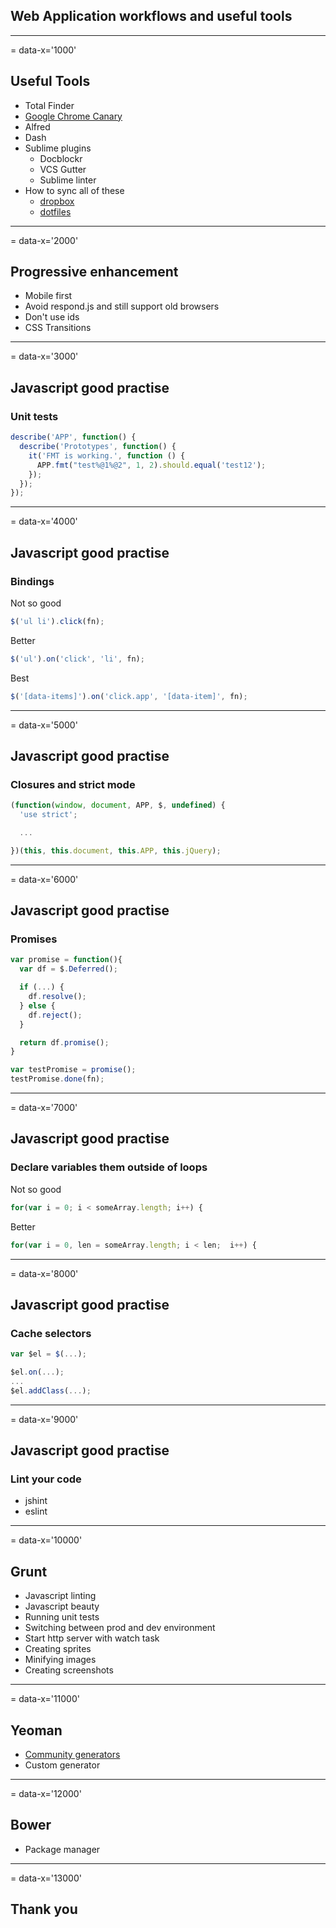 ## Web Application workflows and useful tools

---
= data-x='1000'

## Useful Tools

* Total Finder
* [Google Chrome Canary](https://www.google.com/intl/en/chrome/browser/canary.html)
* Alfred
* Dash
* Sublime plugins
  * Docblockr
  * VCS Gutter
  * Sublime linter
* How to sync all of these
  * [dropbox](https://github.com/danielhusar/my-sublime-plugins#sync-between-devices)
  * [dotfiles](http://dotfiles.github.io/)


---
= data-x='2000'

## Progressive enhancement
* Mobile first
* Avoid respond.js and still support old browsers
* Don't use ids
* CSS Transitions

---
= data-x='3000'

## Javascript good practise

### Unit tests


```javascript
describe('APP', function() {
  describe('Prototypes', function() {
    it('FMT is working.', function () {
      APP.fmt("test%@1%@2", 1, 2).should.equal('test12');
    });
  });
});
```

---
= data-x='4000'


## Javascript good practise

### Bindings

Not so good

```javascript
$('ul li').click(fn);
```

Better

```javascript
$('ul').on('click', 'li', fn);
```

Best

```javascript
$('[data-items]').on('click.app', '[data-item]', fn);
```

---
= data-x='5000'

## Javascript good practise

### Closures and strict mode


```javascript
(function(window, document, APP, $, undefined) {
  'use strict';

  ...

})(this, this.document, this.APP, this.jQuery);
```


---
= data-x='6000'

## Javascript good practise

### Promises


```javascript
var promise = function(){
  var df = $.Deferred();

  if (...) {
    df.resolve();
  } else {
    df.reject();
  }

  return df.promise();
}

var testPromise = promise();
testPromise.done(fn);
```

---
= data-x='7000'

## Javascript good practise

### Declare variables them outside of loops


Not so good

```javascript
for(var i = 0; i < someArray.length; i++) {
```

Better

```javascript
for(var i = 0, len = someArray.length; i < len;  i++) {
```

---
= data-x='8000'

## Javascript good practise

### Cache selectors


```javascript
var $el = $(...);

$el.on(...);
...
$el.addClass(...);
```

---
= data-x='9000'


## Javascript good practise

### Lint your code

* jshint
* eslint

---
= data-x='10000'


## Grunt

* Javascript linting
* Javascript beauty
* Running unit tests
* Switching between prod and dev environment
* Start http server with watch task
* Creating sprites
* Minifying images
* Creating screenshots

---
= data-x='11000'

## Yeoman
* [Community generators](http://yeoman.io/community-generators.html)
* Custom generator

---
= data-x='12000'

## Bower
* Package manager

---
= data-x='13000'

## Thank you